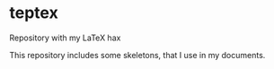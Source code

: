 # teptex
Repository with my LaTeX hax

This repository includes some skeletons, that I use in my documents.
